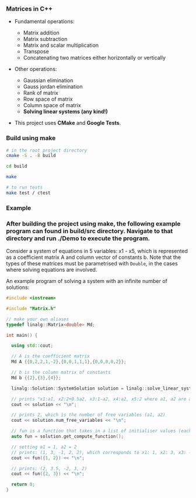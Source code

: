 ### Matrices in C++

- Fundamental operations:

  - Matrix addition
  - Matrix subtraction
  - Matrix and scalar multiplication
  - Transpose
  - Concatenating two matrices either horizontally or vertically

- Other operations:

  - Gaussian elimination
  - Gauss jordan elimination
  - Rank of matrix
  - Row space of matrix
  - Column space of matrix
  - **Solving linear systems (any kind!)**

- This project uses **CMake** and **Google Tests**.

### Build using make

```bash
# in the root project directory
cmake -S . -B build

cd build

make

# to run tests
make test / ctest
```

### Example

### After building the project using make, the following example program can found in build/src directory. Navigate to that directory and run ./Demo to execute the program.

Consider a system of equations in 5 variables: x1 - x5, which is represented as a coefficient matrix A and column vector of constants b. Note that the types of these matrices must be parametrised with `Double`, in the cases where solving equations are involved.

An example program of solving a system with an infinite number of solutions:

```cpp
#include <iostream>

#include "Matrix.h"

// make your own aliases
typedef linalg::Matrix<double> Md;

int main() {

  using std::cout;

  // A is the coefficient matrix
  Md A {{0,2,2,1,-2},{0,0,1,1,1},{0,0,0,0,2}};

  // b is the column matrix of constants
  Md b {{2},{3},{4}};

  linalg::Solution::SystemSolution solution = linalg::solve_linear_system(A, b);

  // prints "x1:a1, x2:2+0.5a2, x3:1-a2, x4:a2, x5:2 where a1, a2 are arbitrary parameters"
  cout << solution << "\n";

  // prints 2, which is the number of free variables (a1, a2)
  cout << solution.num_free_variables << "\n";

  // fun is a function that takes in a list of initialiser values (each corresponding to the free variables in their natural order (a1, a2, ..., an) and returns the values of all the variables for that particular combination of values
  auto fun = solution.get_compute_function();

  // setting a1 = 1, a2 = 2
  // prints: (1, 3, -1, 2, 2), which corresponds to x1: 1, x2: 3, x3: -1, x4: 2, x5: 2
  cout << fun({1, 2}) << "\n";

  // prints: (2, 3.5, -2, 3, 2)
  cout << fun({2, 3}) << "\n";

  return 0;
}
```
